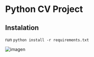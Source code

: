 # Python CV Project

## Instalation

run `python install -r requirements.txt`

![imagen](https://user-images.githubusercontent.com/81051999/189372677-ac9f9102-2b6e-4b38-a5d8-d774b40408e4.png)
